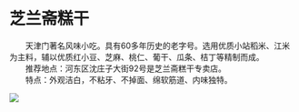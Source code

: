 # 芝兰斋糕干  

&emsp;&emsp;天津门著名风味小吃。具有60多年历史的老字号。选用优质小站稻米、江米为主料，辅以优质红小豆、芝麻、桃仁、葡干、瓜条、桔丁等精制而成。  
&emsp;&emsp;推荐地点：河东区沈庄子大街92号是芝兰斋糕干专卖店。  
&emsp;&emsp;特点：外观洁白，不粘牙、不掉面、绵软筋道、内味独特。  

![](https://raw.gitmirror.com/szqq0512/Pic/main/img/202201212003312.png)  